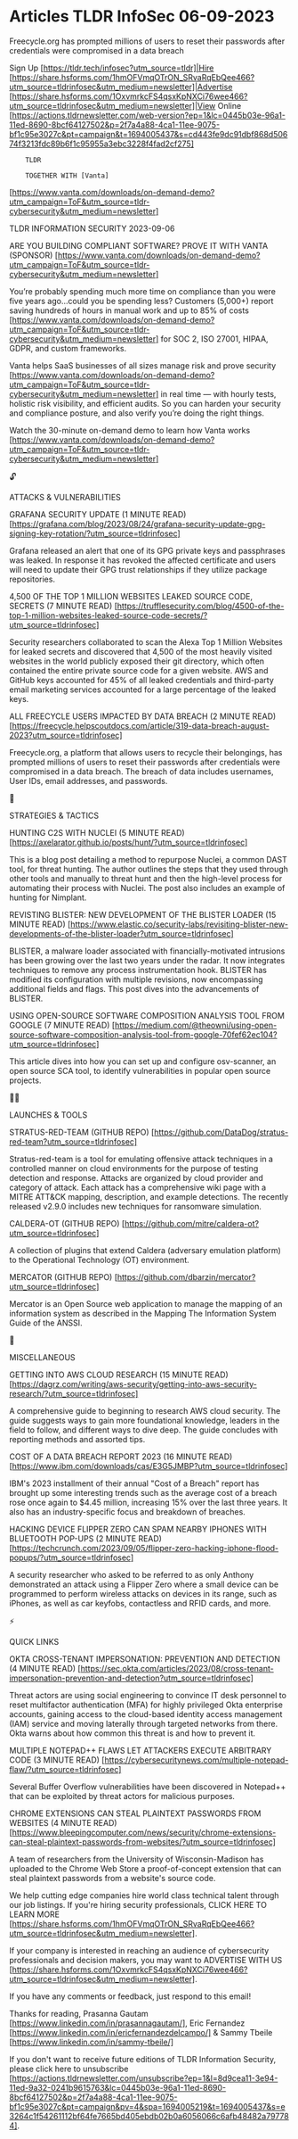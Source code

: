# Articles TLDR InfoSec 06-09-2023

Freecycle.org has prompted millions of users to reset their passwords
after credentials were compromised in a data breach  

Sign Up [https://tldr.tech/infosec?utm_source=tldr]|Hire
[https://share.hsforms.com/1hmOFVmqOTrON_SRvaRqEbQee466?utm_source=tldrinfosec&utm_medium=newsletter]|Advertise
[https://share.hsforms.com/1OxvmrkcFS4qsxKpNXCi76wee466?utm_source=tldrinfosec&utm_medium=newsletter]|View
Online
[https://actions.tldrnewsletter.com/web-version?ep=1&lc=0445b03e-96a1-11ed-8690-8bcf64127502&p=2f7a4a88-4ca1-11ee-9075-bf1c95e3027c&pt=campaign&t=1694005437&s=cd443fe9dc91dbf868d50674f3213fdc89b6f1c95955a3ebc3228f4fad2cf275]


		TLDR 

		TOGETHER WITH [Vanta]
[https://www.vanta.com/downloads/on-demand-demo?utm_campaign=ToF&utm_source=tldr-cybersecurity&utm_medium=newsletter]

TLDR INFORMATION SECURITY 2023-09-06

ARE YOU BUILDING COMPLIANT SOFTWARE? PROVE IT WITH VANTA (SPONSOR)
[https://www.vanta.com/downloads/on-demand-demo?utm_campaign=ToF&utm_source=tldr-cybersecurity&utm_medium=newsletter]

You’re probably spending much more time on compliance than you were
five years ago…could you be spending less?
Customers (5,000+) report saving hundreds of hours in manual work and
up to 85% of costs
[https://www.vanta.com/downloads/on-demand-demo?utm_campaign=ToF&utm_source=tldr-cybersecurity&utm_medium=newsletter]
for SOC 2, ISO 27001, HIPAA, GDPR, and custom frameworks.

Vanta helps SaaS businesses of all sizes manage risk and prove
security
[https://www.vanta.com/downloads/on-demand-demo?utm_campaign=ToF&utm_source=tldr-cybersecurity&utm_medium=newsletter]
in real time — with hourly tests, holistic risk visibility, and
efficient audits. So you can harden your security and compliance
posture, and also verify you’re doing the right things.

Watch the 30-minute on-demand demo to learn how Vanta works
[https://www.vanta.com/downloads/on-demand-demo?utm_campaign=ToF&utm_source=tldr-cybersecurity&utm_medium=newsletter]

🔓 

ATTACKS & VULNERABILITIES

GRAFANA SECURITY UPDATE (1 MINUTE READ)
[https://grafana.com/blog/2023/08/24/grafana-security-update-gpg-signing-key-rotation/?utm_source=tldrinfosec]

Grafana released an alert that one of its GPG private keys and
passphrases was leaked. In response it has revoked the affected
certificate and users will need to update their GPG trust
relationships if they utilize package repositories. 

4,500 OF THE TOP 1 MILLION WEBSITES LEAKED SOURCE CODE, SECRETS (7
MINUTE READ)
[https://trufflesecurity.com/blog/4500-of-the-top-1-million-websites-leaked-source-code-secrets/?utm_source=tldrinfosec]

Security researchers collaborated to scan the Alexa Top 1 Million
Websites for leaked secrets and discovered that 4,500 of the most
heavily visited websites in the world publicly exposed their git
directory, which often contained the entire private source code for a
given website. AWS and GitHub keys accounted for 45% of all leaked
credentials and third-party email marketing services accounted for a
large percentage of the leaked keys. 

ALL FREECYCLE USERS IMPACTED BY DATA BREACH (2 MINUTE READ)
[https://freecycle.helpscoutdocs.com/article/319-data-breach-august-2023?utm_source=tldrinfosec]

Freecycle.org, a platform that allows users to recycle their
belongings, has prompted millions of users to reset their passwords
after credentials were compromised in a data breach. The breach of
data includes usernames, User IDs, email addresses, and passwords. 

🧠 

STRATEGIES & TACTICS

HUNTING C2S WITH NUCLEI (5 MINUTE READ)
[https://axelarator.github.io/posts/hunt/?utm_source=tldrinfosec]

This is a blog post detailing a method to repurpose Nuclei, a common
DAST tool, for threat hunting. The author outlines the steps that they
used through other tools and manually to threat hunt and then the
high-level process for automating their process with Nuclei. The post
also includes an example of hunting for Nimplant. 

REVISTING BLISTER: NEW DEVELOPMENT OF THE BLISTER LOADER (15 MINUTE
READ)
[https://www.elastic.co/security-labs/revisiting-blister-new-developments-of-the-blister-loader?utm_source=tldrinfosec]

BLISTER, a malware loader associated with financially-motivated
intrusions has been growing over the last two years under the radar.
It now integrates techniques to remove any process instrumentation
hook. BLISTER has modified its configuration with multiple revisions,
now encompassing additional fields and flags. This post dives into the
advancements of BLISTER. 

USING OPEN-SOURCE SOFTWARE COMPOSITION ANALYSIS TOOL FROM GOOGLE (7
MINUTE READ)
[https://medium.com/@theowni/using-open-source-software-composition-analysis-tool-from-google-70fef62ec104?utm_source=tldrinfosec]

This article dives into how you can set up and configure osv-scanner,
an open source SCA tool, to identify vulnerabilities in popular open
source projects. 

🧑‍💻 

LAUNCHES & TOOLS

STRATUS-RED-TEAM (GITHUB REPO)
[https://github.com/DataDog/stratus-red-team?utm_source=tldrinfosec]

Stratus-red-team is a tool for emulating offensive attack techniques
in a controlled manner on cloud environments for the purpose of
testing detection and response. Attacks are organized by cloud
provider and category of attack. Each attack has a comprehensive wiki
page with a MITRE ATT&CK mapping, description, and example detections.
The recently released v2.9.0 includes new techniques for ransomware
simulation. 

CALDERA-OT (GITHUB REPO)
[https://github.com/mitre/caldera-ot?utm_source=tldrinfosec]

A collection of plugins that extend Caldera (adversary emulation
platform) to the Operational Technology (OT) environment. 

MERCATOR (GITHUB REPO)
[https://github.com/dbarzin/mercator?utm_source=tldrinfosec]

Mercator is an Open Source web application to manage the mapping of an
information system as described in the Mapping The Information System
Guide of the ANSSI. 

🎁 

MISCELLANEOUS

GETTING INTO AWS CLOUD RESEARCH (15 MINUTE READ)
[https://dagrz.com/writing/aws-security/getting-into-aws-security-research/?utm_source=tldrinfosec]

A comprehensive guide to beginning to research AWS cloud security. The
guide suggests ways to gain more foundational knowledge, leaders in
the field to follow, and different ways to dive deep. The guide
concludes with reporting methods and assorted tips. 

COST OF A DATA BREACH REPORT 2023 (16 MINUTE READ)
[https://www.ibm.com/downloads/cas/E3G5JMBP?utm_source=tldrinfosec]

IBM's 2023 installment of their annual "Cost of a Breach" report has
brought up some interesting trends such as the average cost of a
breach rose once again to $4.45 million, increasing 15% over the last
three years. It also has an industry-specific focus and breakdown of
breaches. 

HACKING DEVICE FLIPPER ZERO CAN SPAM NEARBY IPHONES WITH BLUETOOTH
POP-UPS (2 MINUTE READ)
[https://techcrunch.com/2023/09/05/flipper-zero-hacking-iphone-flood-popups/?utm_source=tldrinfosec]

A security researcher who asked to be referred to as only Anthony
demonstrated an attack using a Flipper Zero where a small device can
be programmed to perform wireless attacks on devices in its range,
such as iPhones, as well as car keyfobs, contactless and RFID cards,
and more. 

⚡ 

QUICK LINKS

OKTA CROSS-TENANT IMPERSONATION: PREVENTION AND DETECTION (4 MINUTE
READ)
[https://sec.okta.com/articles/2023/08/cross-tenant-impersonation-prevention-and-detection?utm_source=tldrinfosec]

Threat actors are using social engineering to convince IT desk
personnel to reset multifactor authentication (MFA) for highly
privileged Okta enterprise accounts, gaining access to the cloud-based
identity access management (IAM) service and moving laterally through
targeted networks from there. Okta warns about how common this threat
is and how to prevent it. 

MULTIPLE NOTEPAD++ FLAWS LET ATTACKERS EXECUTE ARBITRARY CODE (3
MINUTE READ)
[https://cybersecuritynews.com/multiple-notepad-flaw/?utm_source=tldrinfosec]

Several Buffer Overflow vulnerabilities have been discovered in
Notepad++ that can be exploited by threat actors for malicious
purposes. 

CHROME EXTENSIONS CAN STEAL PLAINTEXT PASSWORDS FROM WEBSITES (4
MINUTE READ)
[https://www.bleepingcomputer.com/news/security/chrome-extensions-can-steal-plaintext-passwords-from-websites/?utm_source=tldrinfosec]

A team of researchers from the University of Wisconsin-Madison has
uploaded to the Chrome Web Store a proof-of-concept extension that can
steal plaintext passwords from a website's source code. 

 We help cutting edge companies hire world class technical talent
through our job listings. If you're hiring security professionals,
CLICK HERE TO LEARN MORE
[https://share.hsforms.com/1hmOFVmqOTrON_SRvaRqEbQee466?utm_source=tldrinfosec&utm_medium=newsletter].


If your company is interested in reaching an audience of cybersecurity
professionals and decision makers, you may want to ADVERTISE WITH US
[https://share.hsforms.com/1OxvmrkcFS4qsxKpNXCi76wee466?utm_source=tldrinfosec&utm_medium=newsletter].


If you have any comments or feedback, just respond to this email! 

Thanks for reading, 
Prasanna Gautam [https://www.linkedin.com/in/prasannagautam/], Eric
Fernandez [https://www.linkedin.com/in/ericfernandezdelcampo/] & Sammy
Tbeile [https://www.linkedin.com/in/sammy-tbeile/] 

If you don't want to receive future editions of TLDR Information
Security, please click here to unsubscribe
[https://actions.tldrnewsletter.com/unsubscribe?ep=1&l=8d9cea11-3e94-11ed-9a32-0241b9615763&lc=0445b03e-96a1-11ed-8690-8bcf64127502&p=2f7a4a88-4ca1-11ee-9075-bf1c95e3027c&pt=campaign&pv=4&spa=1694005219&t=1694005437&s=e3264c1f54261112bf64fe7665bd405ebdb02b0a6056066c6afb48482a797784].